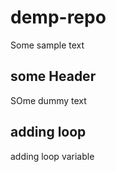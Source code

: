 # demp-repo

Some sample text

## some Header

SOme dummy text

## adding loop

adding loop variable
